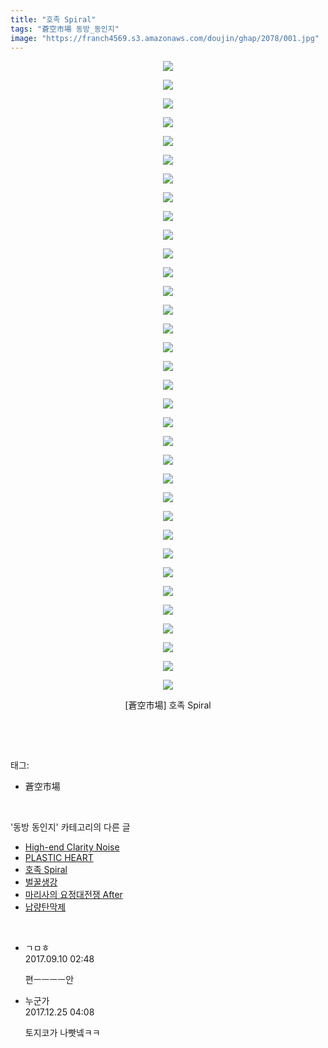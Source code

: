 ```yaml
---
title: "호족 Spiral"
tags: "蒼空市場 동방_동인지"
image: "https://franch4569.s3.amazonaws.com/doujin/ghap/2078/001.jpg"
---
```

<div class="article">
<p style="text-align: center; clear: none; float: none;"><img src="{{ site.imgserver2 }}/ghap/2078/001.jpg"/></p>
<p style="text-align: center; clear: none; float: none;"><img src="{{ site.imgserver2 }}/ghap/2078/002.jpg"/></p>
<p style="text-align: center; clear: none; float: none;"><img src="{{ site.imgserver2 }}/ghap/2078/003.jpg"/></p>
<p style="text-align: center; clear: none; float: none;"><img src="{{ site.imgserver2 }}/ghap/2078/004.jpg"/></p>
<p style="text-align: center; clear: none; float: none;"><img src="{{ site.imgserver2 }}/ghap/2078/005.jpg"/></p>
<p style="text-align: center; clear: none; float: none;"><img src="{{ site.imgserver2 }}/ghap/2078/006.jpg"/></p>
<p style="text-align: center; clear: none; float: none;"><img src="{{ site.imgserver2 }}/ghap/2078/007.jpg"/></p>
<p style="text-align: center; clear: none; float: none;"><img src="{{ site.imgserver2 }}/ghap/2078/008.jpg"/></p>
<p style="text-align: center; clear: none; float: none;"><img src="{{ site.imgserver2 }}/ghap/2078/009.jpg"/></p>
<p style="text-align: center; clear: none; float: none;"><img src="{{ site.imgserver2 }}/ghap/2078/010.jpg"/></p>
<p style="text-align: center; clear: none; float: none;"><img src="{{ site.imgserver2 }}/ghap/2078/011.jpg"/></p>
<p style="text-align: center; clear: none; float: none;"><img src="{{ site.imgserver2 }}/ghap/2078/012.jpg"/></p>
<p style="text-align: center; clear: none; float: none;"><img src="{{ site.imgserver2 }}/ghap/2078/013.jpg"/></p>
<p style="text-align: center; clear: none; float: none;"><img src="{{ site.imgserver2 }}/ghap/2078/014.jpg"/></p>
<p style="text-align: center; clear: none; float: none;"><img src="{{ site.imgserver2 }}/ghap/2078/015.jpg"/></p>
<p style="text-align: center; clear: none; float: none;"><img src="{{ site.imgserver2 }}/ghap/2078/016.jpg"/></p>
<p style="text-align: center; clear: none; float: none;"><img src="{{ site.imgserver2 }}/ghap/2078/017.jpg"/></p>
<p style="text-align: center; clear: none; float: none;"><img src="{{ site.imgserver2 }}/ghap/2078/018.jpg"/></p>
<p style="text-align: center; clear: none; float: none;"><img src="{{ site.imgserver2 }}/ghap/2078/019.jpg"/></p>
<p style="text-align: center; clear: none; float: none;"><img src="{{ site.imgserver2 }}/ghap/2078/020.jpg"/></p>
<p style="text-align: center; clear: none; float: none;"><img src="{{ site.imgserver2 }}/ghap/2078/021.jpg"/></p>
<p style="text-align: center; clear: none; float: none;"><img src="{{ site.imgserver2 }}/ghap/2078/022.jpg"/></p>
<p style="text-align: center; clear: none; float: none;"><img src="{{ site.imgserver2 }}/ghap/2078/023.jpg"/></p>
<p style="text-align: center; clear: none; float: none;"><img src="{{ site.imgserver2 }}/ghap/2078/024.jpg"/></p>
<p style="text-align: center; clear: none; float: none;"><img src="{{ site.imgserver2 }}/ghap/2078/025.jpg"/></p>
<p style="text-align: center; clear: none; float: none;"><img src="{{ site.imgserver2 }}/ghap/2078/026.jpg"/></p>
<p style="text-align: center; clear: none; float: none;"><img src="{{ site.imgserver2 }}/ghap/2078/027.jpg"/></p>
<p style="text-align: center; clear: none; float: none;"><img src="{{ site.imgserver2 }}/ghap/2078/028.jpg"/></p>
<p style="text-align: center; clear: none; float: none;"><img src="{{ site.imgserver2 }}/ghap/2078/029.jpg"/></p>
<p style="text-align: center; clear: none; float: none;"><img src="{{ site.imgserver2 }}/ghap/2078/030.jpg"/></p>
<p style="text-align: center; clear: none; float: none;"><img src="{{ site.imgserver2 }}/ghap/2078/031.jpg"/></p>
<p style="text-align: center; clear: none; float: none;"><img src="{{ site.imgserver2 }}/ghap/2078/032.jpg"/></p>
<p style="text-align: center; clear: none; float: none;"><img src="{{ site.imgserver2 }}/ghap/2078/033.jpg"/></p>
<p style="text-align: center; clear: none; float: none;"><img src="{{ site.imgserver2 }}/ghap/2078/034.jpg"/></p>
<p style="text-align: center; clear: none; float: none;">[蒼空市場] 호족 Spiral</p>
<p><br/></p>
</div><br/>
<div class="tagTrail">
<p>태그: </p>
<ul>
<li>蒼空市場</li>
</ul>
</div><br/>
<div class="another">
<p>'동방 동인지' 카테고리의 다른 글</p>
<ul>
<li><a href="/ghap_2081">High-end Clarity Noise</a></li>
<li><a href="/ghap_2080">PLASTIC HEART</a></li>
<li><a href="/ghap_2078">호족 Spiral</a></li>
<li><a href="/ghap_2077">벌꿀생강</a></li>
<li><a href="/ghap_2076">마리사의 요정대전쟁 After</a></li>
<li><a href="/ghap_2074">납량탄막제</a></li>
</ul>
</div><br/>
<div class="cb_module cb_fluid">
<div class="cb_wrt cb_profile">
<div class="comment">
<ul>
<li class="cb_thumb_off" id="comment15079866">
<div class="cb_comment_area">
<div class="cb_info_area">
<div class="cb_section">
<span class="cb_nick_name">ㄱㅁㅎ</span>
</div>
<div class="cb_section">
<span class="cb_date">2017.09.10 02:48 </span>
</div>
</div>
<div class="cb_dsc_comment">
<p class="cb_dsc">
											편ㅡㅡㅡㅡ안
										</p>
</div>
</div></li>
<li class="cb_thumb_off" id="comment15159128">
<div class="cb_comment_area">
<div class="cb_info_area">
<div class="cb_section">
<span class="cb_nick_name">누군가</span>
</div>
<div class="cb_section">
<span class="cb_date">2017.12.25 04:08 </span>
</div>
</div>
<div class="cb_dsc_comment">
<p class="cb_dsc">
											토지코가 나빳넼ㅋㅋ<br/>
</p>
</div>
</div></li>
</ul>
</div>
</div><!-- commentList close -->
</div><br/>
